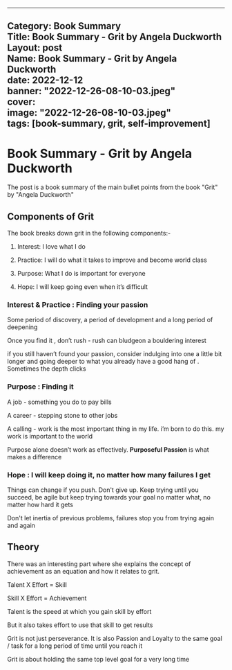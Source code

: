 
---
Category: Book Summary  
Title: Book Summary - Grit by Angela Duckworth  
Layout: post  
Name: Book Summary - Grit by Angela Duckworth  
date: 2022-12-12  
banner: "2022-12-26-08-10-03.jpeg"  
cover:  
  image: "2022-12-26-08-10-03.jpeg"  
tags: [book-summary, grit, self-improvement]  
---
  
# Book Summary - Grit by Angela Duckworth

The post is a book summary of the main bullet points from the book "Grit" by "Angela Duckworth"

## Components of Grit

The book breaks down grit in the following components:-

1. Interest: I love what I do

2. Practice: I will do what it takes to improve and become world class

3. Purpose: What I do is important for everyone

4. Hope: I will keep going even when it’s difficult

### Interest & Practice : Finding your passion

Some period of discovery, a period of development and a long period of deepening

Once you find it , don’t rush - rush can bludgeon a bouldering interest

if you still haven’t found your passion, consider indulging into one a little bit longer and going deeper to what you already have a good hang of . Sometimes the depth clicks

### Purpose : Finding it

A job - something you do to pay bills

A career - stepping stone to other jobs

A calling - work is the most important thing in my life. i’m born to do this. my work is important to the world

Purpose alone doesn’t work as effectively. **Purposeful Passion** is what makes a difference

### Hope : I will keep doing it, no matter how many failures I get

Things can change if you push. Don't give up. Keep trying until you succeed, be agile but keep trying towards your goal no matter what, no matter how hard it gets

Don't let inertia of previous problems, failures stop you from trying again and again

## Theory

There was an interesting part where she explains the concept of achievement as an equation and how it relates to grit.

Talent X Effort = Skill

Skill X Effort = Achievement

Talent is the speed at which you gain skill by effort

But it also takes effort to use that skill to get results

Grit is not just perseverance. It is also Passion and Loyalty to the same goal / task for a long period of time until you reach it

Grit is about holding the same top level goal for a very long time
